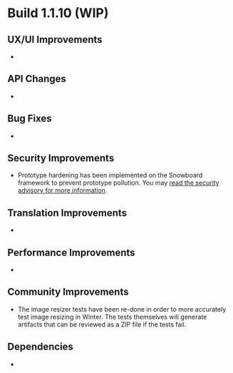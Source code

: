# Build 1.1.10 (WIP)

## UX/UI Improvements
-

## API Changes
-

## Bug Fixes
- 

## Security Improvements
- Prototype hardening has been implemented on the Snowboard framework to prevent prototype pollution. You may [read the security advisory for more information](https://github.com/wintercms/winter/security/advisories/GHSA-3fh5-q6fg-w28q).

## Translation Improvements
-

## Performance Improvements
-

## Community Improvements
- The image resizer tests have been re-done in order to more accurately test image resizing in Winter. The tests themselves will generate artifacts that can be reviewed as a ZIP file if the tests fail.

## Dependencies
-
